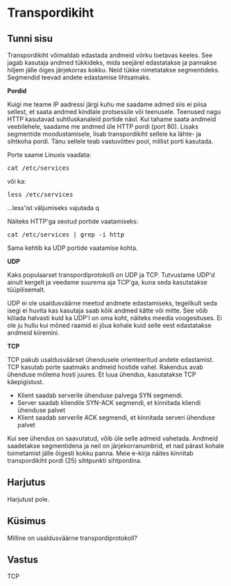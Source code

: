 # Transpordikiht

## Tunni sisu

Transpordikiht võimaldab edastada andmeid võrku loetavas keeles. See jagab kasutaja andmed tükkideks, mida seejärel edastatakse ja pannakse hiljem jälle õiges järjekorras kokku. Neid tükke nimetatakse segmentideks. Segmendid teevad andete edastamise lihtsamaks.

<b>Pordid</b>

Kuigi me teame IP aadressi järgi kuhu me saadame admed siis ei piisa sellest, et saata andmed kindlale protsessile või teenusele. Teenused nagu HTTP kasutavad suhtluskanaleid portide näol. Kui tahame saata andmeid veebilehele, saadame me andmed üle HTTP pordi (port 80). Lisaks segmentide moodustamisele, lisab transpordikiht sellele ka lähte- ja sihtkoha pordi. Tänu sellele teab vastuvõttev pool, millist porti kasutada.

Porte saame Linuxis vaadata:<br>
<pre>cat /etc/services</pre>
või ka:<br>
<pre>less /etc/services</pre>
...less'ist väljumiseks vajutada q

Näiteks HTTP'ga seotud portide vaatamiseks:
<pre>cat /etc/services | grep -i http</pre>

Sama kehtib ka UDP portide vaatamise kohta.

<b>UDP</b>

Kaks populaarset transpordiprotokolli on UDP ja TCP. Tutvustame UDP'd ainult kergelt ja veedame suurema aja TCP'ga, kuna seda kasutatakse tüüpilisemalt.

UDP ei ole usaldusväärne meetod andmete edastamiseks, tegelikult seda isegi ei huvita kas kasutaja saab kõik andmed kätte või mitte. See võib kõlada halvasti kuid ka UDP'l on oma koht, näiteks meedia voogesituses. Ei ole ju hullu kui mõned raamid ei jõua kohale kuid selle eest edastatakse andmeid kiiremini.

<b>TCP</b>

TCP pakub usaldusväärset ühendusele orienteeritud andete edastamist. TCP kasutab porte saatmaks andmeid hostide vahel. Rakendus avab ühenduse mõlema hosti juures. Et luua ühendus, kasutatakse TCP käepigistust.

<ul>
<li>Klient saadab serverile ühenduse palvega SYN segmendi.</li>
<li>Server saadab kliendile SYN-ACK segmendi, et kinnitada kliendi ühenduse palvet</li>
<li>Klient saadab serverile ACK segmendi, et kinnitada serveri ühenduse palvet</li>
</ul>

Kui see ühendus on saavutatud, võib üle selle admeid vahetada. Andmeid saadetakse segmentidena ja neil on järjekorranumbrid, et nad pärast kohale toimetamist jälle õigesti kokku panna. Meie e-kirja näites kinnitab transpordikiht pordi (25) sihtpunkti sihtpordina.

## Harjutus

Harjutust pole.

## Küsimus

Milline on usaldusväärne transpordiprotokoll?

## Vastus

TCP
